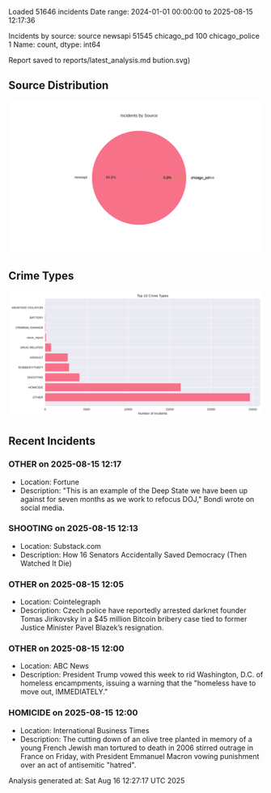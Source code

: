 
Loaded 51646 incidents
Date range: 2024-01-01 00:00:00 to 2025-08-15 12:17:36

Incidents by source:
source
newsapi           51545
chicago_pd          100
chicago_police        1
Name: count, dtype: int64

Report saved to reports/latest_analysis.md
bution.svg)

## Source Distribution
![Source Distribution](images/source_distribution.svg)

## Crime Types
![Crime Types](images/crime_types.svg)

## Recent Incidents

### OTHER on 2025-08-15 12:17
- Location: Fortune
- Description: "This is an example of the Deep State we have been up against for seven months as we work to refocus DOJ," Bondi wrote on social media.


### SHOOTING on 2025-08-15 12:13
- Location: Substack.com
- Description: How 16 Senators Accidentally Saved Democracy (Then Watched It Die)


### OTHER on 2025-08-15 12:05
- Location: Cointelegraph
- Description: Czech police have reportedly arrested darknet founder Tomas Jirikovsky in a $45 million Bitcoin bribery case tied to former Justice Minister Pavel Blazek’s resignation.


### OTHER on 2025-08-15 12:00
- Location: ABC News
- Description: President Trump vowed this week to rid Washington, D.C. of homeless encampments, issuing a warning that the "homeless have to move out, IMMEDIATELY."


### HOMICIDE on 2025-08-15 12:00
- Location: International Business Times
- Description: The cutting down of an olive tree planted in memory of a young French Jewish man tortured to death in 2006 stirred outrage in France on Friday, with President Emmanuel Macron vowing punishment over an act of antisemitic "hatred".

Analysis generated at: Sat Aug 16 12:27:17 UTC 2025
